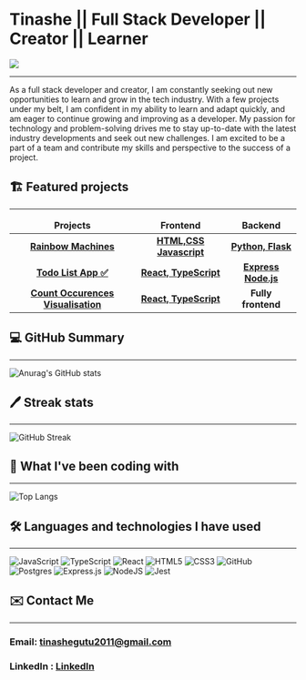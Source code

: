 # Tinashe || Full Stack Developer || Creator || Learner 
![](https://komarev.com/ghpvc/?username=tinashe-gutu&style=flat-square&color=blueviolet)

<hr>
As a full stack developer and creator, I am constantly seeking out new opportunities to learn and grow in the tech industry. With a few projects under my belt, I am confident in my ability to learn and adapt quickly, and am eager to continue growing and improving as a developer. My passion for technology and problem-solving drives me to stay up-to-date with the latest industry developments and seek out new challenges. I am excited to be a part of a team and contribute my skills and perspective to the success of a project.

## 🏗️ Featured projects
<hr>

<table>
  <thead align="center">
    <tr border: none;>
      <td><b>Projects</b></td>
      <td><b>Frontend</b></td>
      <td><b>Backend</b></td>
      <!--<td><b>Documentation</b></td>-->
    </tr>
  </thead>
  <tbody>
  <tbody align="center">
     <tr>
      <td><a href="https://youtu.be/hHiwJLfzQRc" target="_blank"><b>Rainbow Machines<b></a></td>
      <td><a href="https://github.com/tinashe-gutu/Rainbow"><b>HTML,CSS Javascript</b></a></td>
      <td><a href="https://github.com/tinashe-gutu/Rainbow"><b>Python, Flask</b></a></td>
      <!--<td><a href="addlinkhere"><b>Documentation</b></a></td>-->
    </tr>
    <tr>
      <td><a href="https://illustrious-froyo-1c4560.netlify.app/" target="_blank"><b>Todo List App ✅<b></a></td>
      <td><a href="https://github.com/tinashe-gutu/to-do-list-frontend"><b>React, TypeScript</b></a></td>
      <td><a href="https://github.com/tinashe-gutu/to-do-list-backend"><b>Express Node.js</b></a></td>
      <!--<td><a href="addlinkhere"><b>Documentation</b></a></td>-->
    </tr>
    <tr>
      <td><a href="https://count-occurences-vis.netlify.app/" target="_blank"><b>Count Occurences Visualisation<b></a></td>
      <td><a href="https://github.com/tinashe-gutu/count-occurrences"><b>React, TypeScript</b></a></td>
      <td><b>Fully frontend</b></a></td>
      <!--<td><a href="addlinkhere"><b>Documentation</b></a></td>-->
    </tr>
  </tbody>
</table>


## 💻 GitHub Summary
<hr>

![Anurag's GitHub stats](https://github-readme-stats.vercel.app/api?username=tinashe-gutu&count_private=true&show_icons=true&theme=midnight-purple&card_width=550)

## 🖊️ Streak stats

<hr>

![GitHub Streak](https://streak-stats.demolab.com/?user=tinashe-gutu&theme=midnight-purple)

## 🧰 What I've been coding with

<hr>

![Top Langs](https://github-readme-stats.vercel.app/api/top-langs/?username=tinashe-gutu&layout=compact&theme=midnight-purple&card_width=500)


## 🛠️ Languages and technologies I have used
<hr>

![JavaScript](https://img.shields.io/badge/javascript-%23323330.svg?style=for-the-badge&logo=javascript&logoColor=%23F7DF1E)
![TypeScript](https://img.shields.io/badge/typescript-%23007ACC.svg?style=for-the-badge&logo=typescript&logoColor=white)
![React](https://img.shields.io/badge/react-%2320232a.svg?style=for-the-badge&logo=react&logoColor=%2361DAFB)
![HTML5](https://img.shields.io/badge/html5-%23E34F26.svg?style=for-the-badge&logo=html5&logoColor=white)
![CSS3](https://img.shields.io/badge/css3-%231572B6.svg?style=for-the-badge&logo=css3&logoColor=white)
![GitHub](https://img.shields.io/badge/github-%23121011.svg?style=for-the-badge&logo=github&logoColor=white)
![Postgres](https://img.shields.io/badge/postgres-%23316192.svg?style=for-the-badge&logo=postgresql&logoColor=white)
![Express.js](https://img.shields.io/badge/express.js-%23404d59.svg?style=for-the-badge&logo=express&logoColor=%2361DAFB)
![NodeJS](https://img.shields.io/badge/node.js-6DA55F?style=for-the-badge&logo=node.js&logoColor=white)
![Jest](https://img.shields.io/badge/-jest-%23C21325?style=for-the-badge&logo=jest&logoColor=white)




## ✉️ Contact Me
<hr>

### Email: tinashegutu2011@gmail.com
### LinkedIn : <a href= "https://www.linkedin.com/in/tinashe-gutu-24820818b/"> LinkedIn </a>


